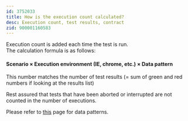 ```yaml
---
id: 3752033
title: How is the execution count calculated?
desc: Execution count, test results, contract
zid: 900001160583
---
```


Execution count is added each time the test is run. <br>The calculation formula is as follows:

#### Scenario × Execution environment (IE, chrome, etc.) × Data pattern <br>

This number matches the number of test results (= sum of green and red numbers if looking at the results list)

Rest assured that tests that have been aborted or interrupted are not counted in the number of executions.

Please refer to [this](https://intercom.help/autify/ja/articles/3731857-%E4%B8%80%E3%81%A4%E3%81%AE%E3%82%B7%E3%83%8A%E3%83%AA%E3%82%AA%E3%81%A7%E6%A7%98%E3%80%85%E3%81%AA%E6%96%87%E5%AD%97%E5%88%97%E3%81%AE%E3%83%91%E3%82%BF%E3%83%BC%E3%83%B3%E3%81%AE%E3%83%86%E3%82%B9%E3%83%88%E3%82%92%E8%A1%8C%E3%81%84%E3%81%9F%E3%81%84%E3%81%A7%E3%81%99) page for data patterns.
